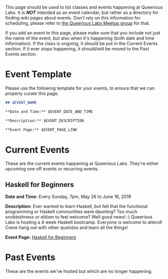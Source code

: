 <!-- TITLE: Events -->

This page should be used to list classes and events happening at Queerious Labs. It is **_NOT_** intended as an event calendar, but rather as a directory for finding wiki pages about events. Don't rely on this information for scheduling, please refer to [the Queerious Labs Meetup group](https://www.meetup.com/QueeriousLabs/) for that.

If you add an event to this page, please make sure that you include not just the name of the event, but also when it's happening (both date and time information). If the class is ongoing, it should be put in the Current Events section. If it ever stops happening, it should/will be moved to the Past Events section.

#  Event Template
Please use the following template for your events, to ensure that we can properly curate this page.


```markdown
## $EVENT_NAME

**Date and Time:** $EVENT_DATE_AND_TIME

**Description:** $EVENT_DESCRIPTION

**Event Page:** $EVENT_PAGE_LINK
```

# Current Events
These are the current events happening at Queerious Labs. They're either upcoming one off events or recurring events.

## Haskell for Beginners

**Date and Time:**   Every Sunday, 7pm, May 26 to June 16, 2019

**Description:** Ever wanted to learn Haskell, but felt that the functional programming or Haskell communities were daunting? Too much snobbishness or elitism to feel welcome? Well good news! :) Queerious Labs is hosting a 4 week Haskell bootcamp. Everyone is welcome to attend! Come hang out with other queirdos and learn all the things!

**Event Page:** [Haskell for Beginners](/classes/haskellforbeginners)

# Past Events
These are the events we've hosted but which are no longer happening.
